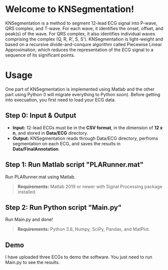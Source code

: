 # Welcome to KNSegmentation!

KNSegmentation is a method to segment 12-lead ECG signal into P-wave, QRS complex, and T-wave. For each wave, it identifies the onset, offset, and peak(s) of the wave. For QRS complex, it also identifies individual waves comprising the complex (Q, R, R', S, S').
KNSegmentation is light-weight and based on a recursive divide-and-conqure algorithm called Piecewise Linear Approximation, which reduces the representation of the ECG signal to a sequence of its significant points.

# Usage

One part of KNSegmentation is implemented using Matlab and the other part using Python (I will migrate everything to Python soon). Before getting into execuation, you first need to load your ECG data.

## Step 0: Input & Output
- **Input:** 12-lead ECGs must be in the **CSV format**, in the dimension of **12 x n**, and stored in **Data/ECG** directory. 
- **Output:** KNSegmentation reads through Data/ECG directory, perfroms segmentation on each ECG, and saves the results in **Data/FinalAnnotation**.

## Step 1: Run Matlab script "PLARunner.mat"

Run PLARunner.mat using Matlab.
> **Requirements:** Matlab 2019 or newer with Signal Processing package installed.


## Step 2: Run Python script "Main.py"

Run Main.py and done!
> **Requirements:** Python 3.8, Numpy, SciPy, Pandas, and MatPlot.

## Demo

I have uploaded three ECGs to demo the software. You just need to run Main.py to see the results.
